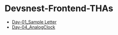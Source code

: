 <html>
<body>
<h1>Devsnest-Frontend-THAs</h1>
<ul>
<li><a href="https://rishabhhmishra.github.io/Devsnest-Frontend-THAs/Day-01.html">Day-01_Sample Letter</a></li>
<li><a href="https://rishabhhmishra.github.io/Devsnest-Frontend-THAs/Analogclock.html">Day-04_AnalogClock</a></li>

</ul>
  </body>
  </html>
